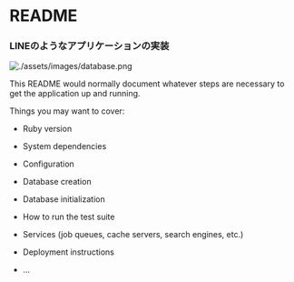 # README

### LINEのようなアプリケーションの実装

![./assets/images/database.png](./assets/images/database.png)

This README would normally document whatever steps are necessary to get the
application up and running.

Things you may want to cover:

* Ruby version

* System dependencies

* Configuration

* Database creation

* Database initialization

* How to run the test suite

* Services (job queues, cache servers, search engines, etc.)

* Deployment instructions

* ...
